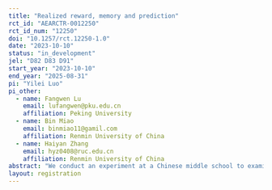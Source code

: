 ```yaml
---
title: "Realized reward, memory and prediction"
rct_id: "AEARCTR-0012250"
rct_id_num: "12250"
doi: "10.1257/rct.12250-1.0"
date: "2023-10-10"
status: "in_development"
jel: "D82 D83 D91"
start_year: "2023-10-10"
end_year: "2025-08-31"
pi: "Yilei Luo"
pi_other:
  - name: Fangwen Lu
    email: lufangwen@pku.edu.cn
    affiliation: Peking University
  - name: Bin Miao
    email: binmiao11@gamil.com
    affiliation: Renmin University of China
  - name: Haiyan Zhang
    email: hyz0408@ruc.edu.cn
    affiliation: Renmin University of China
abstract: "We conduct an experiment at a Chinese middle school to examine how rewarding students for previous accurate predictions or recall regarding their exam performance affects their subsequent memory and predictions. Intervention occurs at both class and individual levels. Half the classes are rewarded for their previous correct recall, while the other half are rewarded for their previous correct predictions. Within each class, students who answered correctly are randomly chosen for either cash or gift rewards. After students complete a post-intervention exam, we administer a survey to evaluate the treatment effect in recalling exam performance and predicting future exam performance."
layout: registration
---
```


